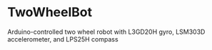 # TwoWheelBot
Arduino-controlled two wheel robot with L3GD20H gyro, LSM303D accelerometer, and LPS25H compass
